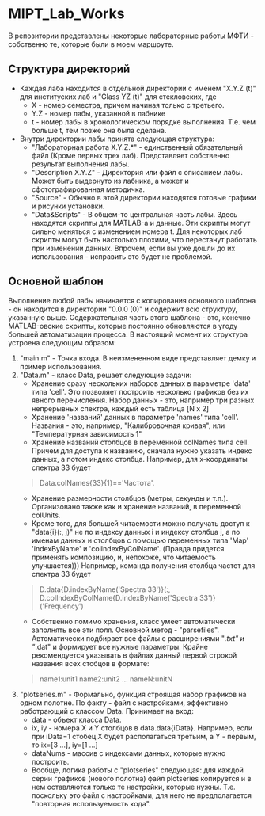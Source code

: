 # MIPT_Lab_Works
В репозитории представлены некоторые лабораторные работы МФТИ - собственно те, которые были в моем маршруте.
## Структура директорий
- Каждая лаба находится в отдельной директории с именем "X.Y.Z (t)" для институских лаб и "Glass YZ (t)" для стекловских, где
  - X - номер семестра, причем начиная только с третьего.
  - Y.Z - номер лабы, указанной в лабнике
  - t - номер лабы в хронологическом порядке выполнения. Т.е. чем больше t, тем позже она была сделана.
- Внутри директории лабы принята следующая структура:
  - "Лабораторная работа X.Y.Z.*" - единственный обязательный файл (Кроме первых трех лаб). Представляет собственно результат выполнения лабы.
  - "Description X.Y.Z" - Директория или файл с описанием лабы. Может быть выдернуто из лабника, а может и сфотографированная методичка.
  - "Source" - Обычно в этой директории находятся готовые графики и рисунки установки.
  - "Data&Scripts" - В общем-то центральная часть лабы. Здесь находятся скрипты для MATLAB-а и данные. Эти скрипты могут сильно меняться с изменением номера t. Для некоторых лаб скрипты могут быть настолько плохими, что перестанут работать при изменении данных. Впрочем, если вы уже дошли до их использования - исправить это будет не проблемой.

## Основной шаблон
Выполнение любой лабы начинается с копирования основного шаблона - он находится в директории "0.0.0 (0)" и содержит всю структуру, указанную выше. Содержательная часть этого шаблона - это, конечно MATLAB-овские скрипты, которые постоянно обновляются в угоду большей автоматизации процесса. В настоящий момент их структура устроена следующим образом:
1. "main.m" - Точка входа. В неизмененном виде представляет демку и пример использования.
2. "Data.m" - класс Data, решает следующие задачи:
    - Хранение сразу нескольких наборов данных в параметре 'data' типа 'cell'. Это позволяет построить несколько графиков без их явного перечисления. Набор данных - это, например три разных непрерывных спектра, каждый есть таблица [N x 2]
    - Хранение 'названий' данных в параметре 'names' типа 'cell'. Названия - это, например, "Калибровочная кривая", или "Температурная зависимость 1"
    - Хранение названий столбцов в переменной colNames типа cell. Причем для доступа к названию, сначала нужно указать индекс данных, а потом индекс столбца. Например, для x-координаты спектра 33 будет
    > Data.colNames{33}{1}=='Частота'.
    - Хранение размерности столбцов (метры, секунды и т.п.). Организовано также как и хранение названий, в переменной colUnits.
    - Кроме того, для большей читаемости можно получать доступ к "data{i}(:, j)" не по индексу данных i и индексу столбца j, а по именам данных и столбцов с помощью переменных типа 'Map' 'indexByName' и 'colIndexByColName'. (Правда придется применять композицию, и, непохоже, что читаемость улучшается))) Например, команда получения столбца частот для спектра 33 будет 
    > D.data{D.indexByName('Spectra 33')}(:, D.colIndexByColName{D.indexByName('Spectra 33')}('Frequency')
    - Собственно помимо хранения, класс умеет автоматически заполнять все эти поля. Основной метод - "parsefiles". Автоматически подбирает все файлы с расширениями "*.txt" и "*.dat" и формирует все нужные параметры. Крайне рекомендуется указывать в файлах данный первой строкой названия всех стобцов в формате:
    > name1:unit1 name2:unit2 ... nameN:unitN
 3. "plotseries.m" - Формально, функция строящая набор графиков на одном полотне. По факту - файл с настройками, эффективно работрающий с классом Data. Принимает на вход:
    - data - объект класса Data.
    - ix, iy - номера X и Y столбцов в data.data{iData}. Например, если при iData=1 стобец X будет располагаться третьим, а Y - первым, то ix=[3 ...], iy=[1 ...]
    - dataNums - массив с индексами данных, которые нужно построить.
    - Вообще, логика работы c "plotseries" следующая: для каждой серии графиков (нового полотна) файл plotseries копируется и в нем оставляются только те настройки, которые нужны. Т.е. поскольку это файл с настройками, для него не предполагается "повторная используемость кода".
